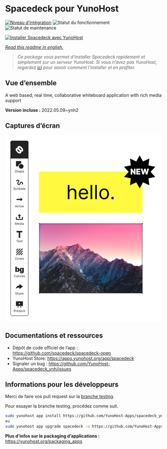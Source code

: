<!--
N.B.: This README was automatically generated by https://github.com/YunoHost/apps/tree/master/tools/README-generator
It shall NOT be edited by hand.
-->

# Spacedeck pour YunoHost

[![Niveau d’intégration](https://dash.yunohost.org/integration/spacedeck.svg)](https://dash.yunohost.org/appci/app/spacedeck) ![Statut du fonctionnement](https://ci-apps.yunohost.org/ci/badges/spacedeck.status.svg) ![Statut de maintenance](https://ci-apps.yunohost.org/ci/badges/spacedeck.maintain.svg)

[![Installer Spacedeck avec YunoHost](https://install-app.yunohost.org/install-with-yunohost.svg)](https://install-app.yunohost.org/?app=spacedeck)

*[Read this readme in english.](./README.md)*

> *Ce package vous permet d’installer Spacedeck rapidement et simplement sur un serveur YunoHost.
Si vous n’avez pas YunoHost, regardez [ici](https://yunohost.org/#/install) pour savoir comment l’installer et en profiter.*

## Vue d’ensemble

A web based, real time, collaborative whiteboard application with rich media support


**Version incluse :** 2022.05.09~ynh2

## Captures d’écran

![Capture d’écran de Spacedeck](./doc/screenshots/spacedeck.png)

## Documentations et ressources

* Dépôt de code officiel de l’app : <https://github.com/spacedeck/spacedeck-open>
* YunoHost Store: <https://apps.yunohost.org/app/spacedeck>
* Signaler un bug : <https://github.com/YunoHost-Apps/spacedeck_ynh/issues>

## Informations pour les développeurs

Merci de faire vos pull request sur la [branche testing](https://github.com/YunoHost-Apps/spacedeck_ynh/tree/testing).

Pour essayer la branche testing, procédez comme suit.

``` bash
sudo yunohost app install https://github.com/YunoHost-Apps/spacedeck_ynh/tree/testing --debug
ou
sudo yunohost app upgrade spacedeck -u https://github.com/YunoHost-Apps/spacedeck_ynh/tree/testing --debug
```

**Plus d’infos sur le packaging d’applications :** <https://yunohost.org/packaging_apps>